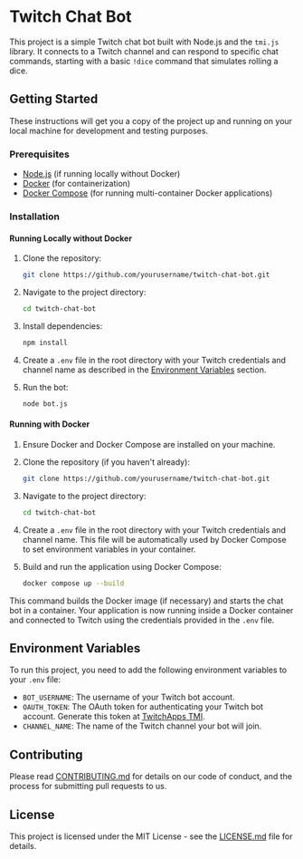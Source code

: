 # Twitch Chat Bot

This project is a simple Twitch chat bot built with Node.js and the `tmi.js` library. It connects to a Twitch channel and can respond to specific chat commands, starting with a basic `!dice` command that simulates rolling a dice.

## Getting Started

These instructions will get you a copy of the project up and running on your local machine for development and testing purposes.

### Prerequisites

- [Node.js](https://nodejs.org/) (if running locally without Docker)
- [Docker](https://www.docker.com/get-started) (for containerization)
- [Docker Compose](https://docs.docker.com/compose/install/) (for running multi-container Docker applications)

### Installation

#### Running Locally without Docker

1. Clone the repository:
   ```bash
   git clone https://github.com/yourusername/twitch-chat-bot.git
   ```
2. Navigate to the project directory:
   ```bash
   cd twitch-chat-bot
   ```
3. Install dependencies:
   ```bash
   npm install
   ```
4. Create a `.env` file in the root directory with your Twitch credentials and channel name as described in the [Environment Variables](#environment-variables) section.

5. Run the bot:
   ```bash
   node bot.js
   ```

#### Running with Docker

1. Ensure Docker and Docker Compose are installed on your machine.
2. Clone the repository (if you haven't already):
   ```bash
   git clone https://github.com/yourusername/twitch-chat-bot.git
   ```
3. Navigate to the project directory:
   ```bash
   cd twitch-chat-bot
   ```
4. Create a `.env` file in the root directory with your Twitch credentials and channel name. This file will be automatically used by Docker Compose to set environment variables in your container.

5. Build and run the application using Docker Compose:
   ```bash
   docker compose up --build
   ```

This command builds the Docker image (if necessary) and starts the chat bot in a container. Your application is now running inside a Docker container and connected to Twitch using the credentials provided in the `.env` file.

## Environment Variables

To run this project, you need to add the following environment variables to your `.env` file:

- `BOT_USERNAME`: The username of your Twitch bot account.
- `OAUTH_TOKEN`: The OAuth token for authenticating your Twitch bot account. Generate this token at [TwitchApps TMI](https://twitchapps.com/tmi/).
- `CHANNEL_NAME`: The name of the Twitch channel your bot will join.

## Contributing

Please read [CONTRIBUTING.md](CONTRIBUTING.md) for details on our code of conduct, and the process for submitting pull requests to us.

## License

This project is licensed under the MIT License - see the [LICENSE.md](LICENSE.md) file for details.
